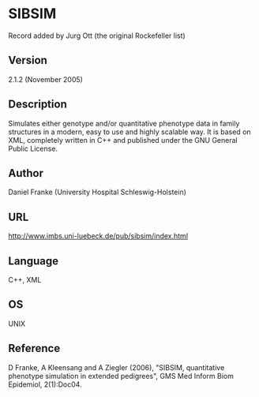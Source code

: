 # SIBSIM
Record added by Jurg Ott (the original Rockefeller list)

## Version
2.1.2 (November 2005)

## Description
Simulates either genotype and/or quantitative phenotype data in family structures in a modern, easy to use and highly scalable way. It is based on XML, completely written in C++ and published under the GNU General Public License.

## Author
Daniel Franke (University Hospital Schleswig-Holstein)

## URL
http://www.imbs.uni-luebeck.de/pub/sibsim/index.html

## Language
C++, XML

## OS
UNIX

## Reference
D Franke, A Kleensang and A Ziegler (2006), "SIBSIM, quantitative phenotype simulation in extended pedigrees", GMS Med Inform Biom Epidemiol, 2(1):Doc04.